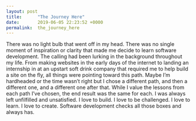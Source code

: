 ```yaml
---
layout: post
title:      "The Journey Here"
date:       2019-06-05 22:23:52 +0000
permalink:  the_journey_here
---
```



There was no light bulb that went off in my head. There was no single moment of inspiration or clarity that made me decide to learn software development. The calling had been lurking in the background throughout my life. From making websites in the early days of the internet to landing an internship in at an upstart soft drink company that required me to help build a site on the fly, all things were pointing toward this path. Maybe I’m hardheaded or the time wasn’t right but I chose a different path, and then a different one, and a different one after that. While I value the lessons from each path I’ve chosen, the end result was the same for each. I was always left unfilfilled and unsatisfied. I love to build. I love to be challenged. I love to learn. I love to create. Software development checks all those boxes and always has.

